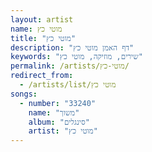 ```yaml
---
layout: artist
name: מוטי כץ
title: "מוטי כץ"
description: "דף האמן מוטי כץ"
keywords: "שירים, מוזיקה, מוטי כץ"
permalink: /artists/מוטי-כץ/
redirect_from:
  - /artists/list/מוטי כץ
songs:
  - number: "33240"
    name: "משוך"
    album: "סינגלים"
    artist: "מוטי כץ"
---
```

